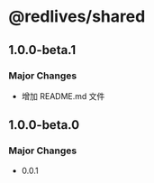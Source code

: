 # @redlives/shared

## 1.0.0-beta.1

### Major Changes

- 增加 README.md 文件

## 1.0.0-beta.0

### Major Changes

- 0.0.1
